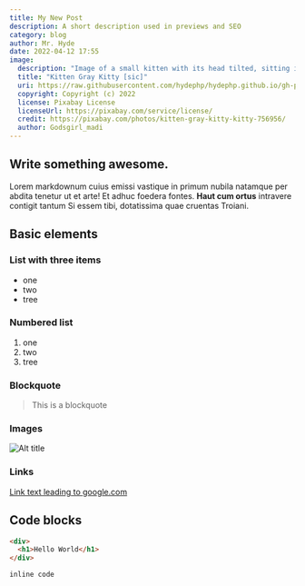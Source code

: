 ```yaml
---
title: My New Post
description: A short description used in previews and SEO
category: blog
author: Mr. Hyde
date: 2022-04-12 17:55
image:
  description: "Image of a small kitten with its head tilted, sitting in a basket weaved from nature material."
  title: "Kitten Gray Kitty [sic]"
  uri: https://raw.githubusercontent.com/hydephp/hydephp.github.io/gh-pages/media/kitten-756956_640-min.jpg
  copyright: Copyright (c) 2022
  license: Pixabay License
  licenseUrl: https://pixabay.com/service/license/
  credit: https://pixabay.com/photos/kitten-gray-kitty-kitty-756956/
  author: Godsgirl_madi
---
```


## Write something awesome.

Lorem markdownum cuius emissi vastique in primum nubila natamque per abdita
tenetur ut et arte! Et adhuc foedera fontes. **Haut cum ortus** intravere
contigit tantum Si essem tibi, dotatissima quae cruentas Troiani.

## Basic elements
### List with three items

- one
- two
- tree

### Numbered list
  1. one
  2. two
  3. tree

### Blockquote
> This is a blockquote

### Images
![Alt title](https://raw.githubusercontent.com/hydephp/hydephp.github.io/gh-pages/media/kitten-756956_640-min.jpg "Caption")

### Links
[Link text leading to google.com](https://www.google.com)

## Code blocks

```html
<div>
  <h1>Hello World</h1>
</div>
```

`inline code`